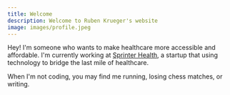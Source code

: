 ```yaml
---
title: Welcome
description: Welcome to Ruben Krueger's website
image: images/profile.jpeg
---
```


Hey! I'm someone who wants to make healthcare more accessible and affordable. I'm currently working at [Sprinter Health](https://www.sprinterhealth.com/), a startup that using technology to bridge the last mile of healthcare.

When I'm not coding, you may find me running, losing chess matches, or writing. 
